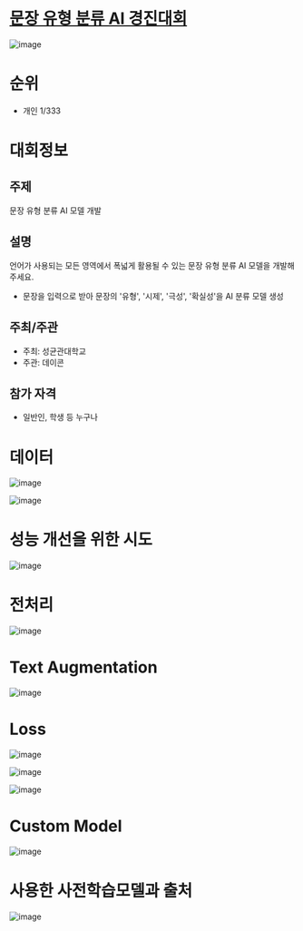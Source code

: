 # [문장 유형 분류 AI 경진대회](https://dacon.io/competitions/official/236037/overview/description)

![image](https://user-images.githubusercontent.com/44603549/213177200-5193d1d7-3801-41ac-9255-4e4280836b6c.png)

# 순위
* 개인 1/333

# 대회정보 

## 주제

문장 유형 분류 AI 모델 개발

## 설명

언어가 사용되는 모든 영역에서 폭넓게 활용될 수 있는 문장 유형 분류 AI 모델을 개발해 주세요.

* 문장을 입력으로 받아 문장의 '유형', '시제', '극성', '확실성'을 AI 분류 모델 생성

## 주최/주관

* 주최: 성균관대학교
* 주관: 데이콘

## 참가 자격

* 일반인, 학생 등 누구나

# 데이터

![image](https://user-images.githubusercontent.com/44603549/213166135-04d3de9d-5920-4f00-8868-0c72f8a89504.png)
 
![image](https://user-images.githubusercontent.com/44603549/213166217-ef1d882d-fb04-4595-bbe3-9f53aafab0fe.png)

# 성능 개선을 위한 시도

![image](https://user-images.githubusercontent.com/44603549/213166340-ca2db899-bbc8-427e-82fd-a4e8eaabfb86.png)

# 전처리

![image](https://user-images.githubusercontent.com/44603549/213166411-d47b1a5f-a45b-48d0-bbe1-574a7ad42b3c.png)

# Text Augmentation

![image](https://user-images.githubusercontent.com/44603549/213166443-d839aa67-898f-46e4-8711-f9e82f030317.png)

# Loss

![image](https://user-images.githubusercontent.com/44603549/213177405-d56843ae-1757-405a-a8e7-9ef1c71ba027.png)

![image](https://user-images.githubusercontent.com/44603549/213177415-4f90c74e-47e0-48fc-a31f-592c7e0994f9.png)

![image](https://user-images.githubusercontent.com/44603549/213177425-1a574a65-c567-4732-aa05-7f12ef9cc3bb.png)


# Custom Model

![image](https://user-images.githubusercontent.com/44603549/213166509-5c368d8b-8c32-43f1-96d7-afc27545bfce.png)

# 사용한 사전학습모델과 출처

![image](https://user-images.githubusercontent.com/44603549/213166597-7b8efb71-5f26-4f09-b2a7-787b919c7ed2.png)

